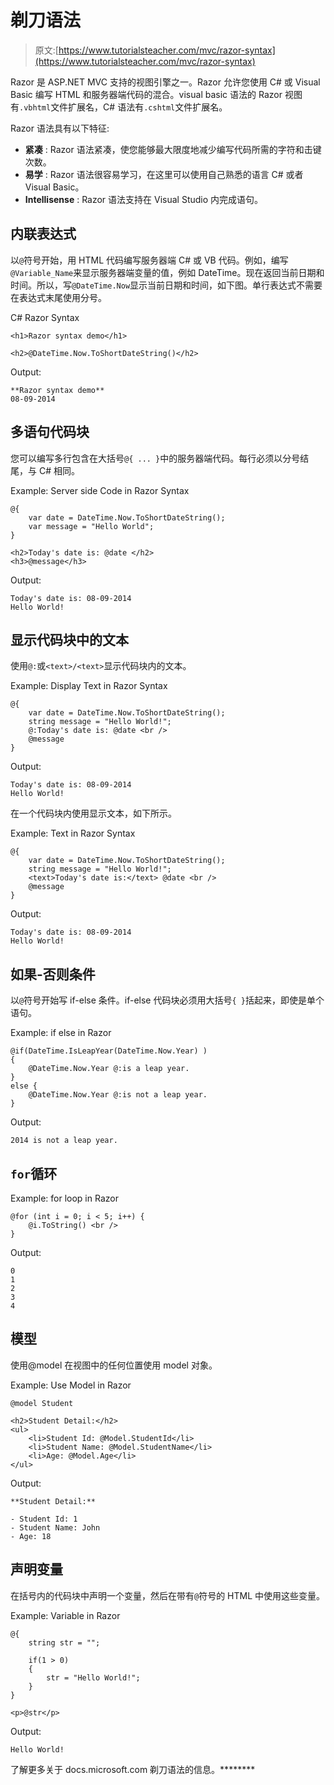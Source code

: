 # 剃刀语法

> 原文:[https://www.tutorialsteacher.com/mvc/razor-syntax](https://www.tutorialsteacher.com/mvc/razor-syntax)

Razor 是 ASP.NET MVC 支持的视图引擎之一。Razor 允许您使用 C# 或 Visual Basic 编写 HTML 和服务器端代码的混合。visual basic 语法的 Razor 视图有`.vbhtml`文件扩展名，C# 语法有`.cshtml`文件扩展名。

Razor 语法具有以下特征:

*   **紧凑** : Razor 语法紧凑，使您能够最大限度地减少编写代码所需的字符和击键次数。
*   **易学** : Razor 语法很容易学习，在这里可以使用自己熟悉的语言 C# 或者 Visual Basic。
*   **Intellisense** : Razor 语法支持在 Visual Studio 内完成语句。

## 内联表达式

以`@`符号开始，用 HTML 代码编写服务器端 C# 或 VB 代码。例如，编写`@Variable_Name`来显示服务器端变量的值，例如 DateTime。现在返回当前日期和时间。所以，写`@DateTime.Now`显示当前日期和时间，如下图。单行表达式不需要在表达式末尾使用分号。

C# Razor Syntax 

```
<h1>Razor syntax demo</h1>

<h2>@DateTime.Now.ToShortDateString()</h2> 
```

Output:

```
**Razor syntax demo** 
08-09-2014
```

## 多语句代码块

您可以编写多行包含在大括号`@{ ... }`中的服务器端代码。每行必须以分号结尾，与 C# 相同。

Example: Server side Code in Razor Syntax 

```
@{
    var date = DateTime.Now.ToShortDateString();
    var message = "Hello World";
}

<h2>Today's date is: @date </h2>
<h3>@message</h3> 
```

Output:

```
Today's date is: 08-09-2014
Hello World!
```

## 显示代码块中的文本

使用`@:`或`<text>/<text>`显示代码块内的文本。

Example: Display Text in Razor Syntax 

```
@{
    var date = DateTime.Now.ToShortDateString();
    string message = "Hello World!";
    @:Today's date is: @date <br />
    @message                               
} 
```

Output:

```
Today's date is: 08-09-2014
Hello World!
```

在一个代码块内使用<text>显示文本，如下所示。</text>

Example: Text in Razor Syntax 

```
@{
    var date = DateTime.Now.ToShortDateString();
    string message = "Hello World!";
    <text>Today's date is:</text> @date <br />
    @message                               
} 
```

Output:

```
Today's date is: 08-09-2014
Hello World!
```

## 如果-否则条件

以`@`符号开始写 if-else 条件。if-else 代码块必须用大括号`{ }`括起来，即使是单个语句。

Example: if else in Razor 

```
@if(DateTime.IsLeapYear(DateTime.Now.Year) )
{
    @DateTime.Now.Year @:is a leap year.
}
else { 
    @DateTime.Now.Year @:is not a leap year.
} 
```

Output:

```
2014 is not a leap year.
```

## `for`循环

Example: for loop in Razor 

```
@for (int i = 0; i < 5; i++) { 
    @i.ToString() <br />
} 
```

Output:

```
0
1
2
3
4
```

## 模型

使用@model 在视图中的任何位置使用 model 对象。

Example: Use Model in Razor 

```
@model Student

<h2>Student Detail:</h2>
<ul>
    <li>Student Id: @Model.StudentId</li>
    <li>Student Name: @Model.StudentName</li>
    <li>Age: @Model.Age</li>
</ul> 
```

Output:

```
**Student Detail:**

- Student Id: 1 
- Student Name: John 
- Age: 18
```

## 声明变量

在括号内的代码块中声明一个变量，然后在带有`@`符号的 HTML 中使用这些变量。

Example: Variable in Razor 

```
@{ 
    string str = "";

    if(1 > 0)
    {
        str = "Hello World!";
    }
}

<p>@str</p> 
```

Output:

```
Hello World!
```

了解更多关于 docs.microsoft.com 剃刀语法的信息。********